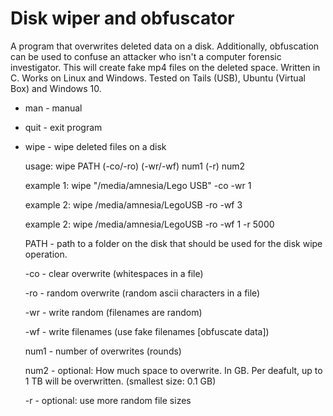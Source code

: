 # Disk wiper and obfuscator 
A program that overwrites deleted data on a disk. Additionally, obfuscation can be used to confuse an attacker who isn't a computer forensic investigator. This will create fake mp4 files on the deleted space. Written in C. Works on Linux and Windows. Tested on Tails (USB), Ubuntu (Virtual Box) and Windows 10. 


* man  - manual

* quit - exit program

* wipe - wipe deleted files on a disk

  usage:     wipe PATH (-co/-ro) (-wr/-wf) num1 (-r) num2
  
  
  example 1: wipe "/media/amnesia/Lego USB" -co -wr 1
  
  example 2: wipe /media/amnesia/LegoUSB -ro -wf 3
  
  example 2: wipe /media/amnesia/LegoUSB -ro -wf 1 -r 5000
  
  
  PATH    - path to a folder on the disk that should be used for the disk wipe operation.
    
  -co       - clear overwrite (whitespaces in a file)
    
  -ro       - random overwrite (random ascii characters in a file)
    
  -wr       - write random (filenames are random)
    
  -wf       - write filenames (use fake filenames [obfuscate data])
    
  num1    - number of overwrites (rounds)
    
  num2    - optional: How much space to overwrite. In GB. Per deafult, up to 1 TB will be overwritten. (smallest size: 0.1 GB)
    
  -r        - optional: use more random file sizes
